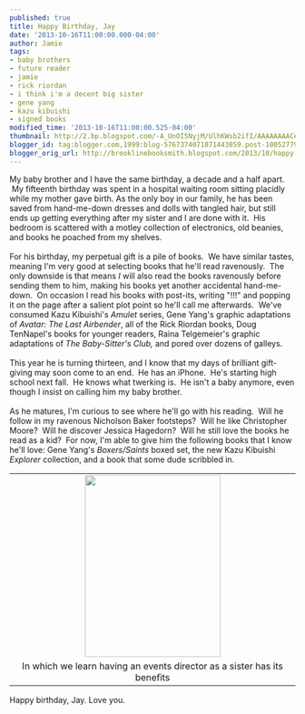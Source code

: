 ```yaml
---
published: true
title: Happy Birthday, Jay
date: '2013-10-16T11:00:00.000-04:00'
author: Jamie
tags:
- baby brothers
- future reader
- jamie
- rick riordan
- i think i'm a decent big sister
- gene yang
- kazu kibuishi
- signed books
modified_time: '2013-10-16T11:00:00.525-04:00'
thumbnail: http://2.bp.blogspot.com/-A_UnOI5NyjM/UlhKWsb2ifI/AAAAAAAACes/tfDjzPMQqmA/s72-c/photo+(1).JPG
blogger_id: tag:blogger.com,1999:blog-5767374071871443859.post-1005277924252609800
blogger_orig_url: http://brooklinebooksmith.blogspot.com/2013/10/happy-birthday-jay.html
---
```


My baby brother and I have the same birthday, a decade and a half apart. &nbsp;My fifteenth birthday was spent in a hospital waiting room sitting placidly while my mother gave birth. As the only boy in our family, he has been saved from hand-me-down dresses and dolls with tangled hair, but still ends up getting everything after my sister and I are done with it. &nbsp;His bedroom is scattered with a motley collection of electronics, old beanies, and books he poached from my shelves. <br /><br />For his birthday, my perpetual gift is a pile of books. &nbsp;We have similar tastes, meaning I'm very good at selecting books that he'll read ravenously. &nbsp;The only downside is that means&nbsp;<i>I</i>&nbsp;will also read the books ravenously before sending them to him, making his books yet another accidental hand-me-down. &nbsp;On occasion I read his books with post-its, writing "!!!" and popping it on the page after a salient plot point so he'll call me afterwards. &nbsp;We've consumed Kazu Kibuishi's <i>Amulet</i>&nbsp;series, Gene Yang's graphic adaptations of <i>Avatar: The Last Airbender</i>, all of the Rick Riordan books, Doug TenNapel's books for younger readers, Raina Telgemeier's graphic adaptations of <i>The Baby-Sitter's Club,</i>&nbsp;and pored over dozens of galleys. <br /><br />This year he is turning thirteen, and I know that my days of brilliant gift-giving may soon come to an end. &nbsp;He has an iPhone. &nbsp;He's starting high school next fall. &nbsp;He knows what twerking is. &nbsp;He isn't a baby anymore, even though I insist on calling him my baby brother.<br /><br />As he matures, I'm curious to see where he'll go with his reading. &nbsp;Will he follow in my ravenous Nicholson Baker footsteps? &nbsp;Will he like Christopher Moore? &nbsp;Will he discover Jessica Hagedorn? &nbsp;Will he still love the books he read as a kid? &nbsp;For now, I'm able to give him the following books that I know he'll love: Gene Yang's <i>Boxers/Saints</i>&nbsp;boxed set, the new Kazu Kibuishi <i>Explorer</i>&nbsp;collection, and a book that some dude scribbled in.<br /><table align="center" cellpadding="0" cellspacing="0" class="tr-caption-container" style="margin-left: auto; margin-right: auto; text-align: center;"><tbody><tr><td style="text-align: center;"><a href="http://2.bp.blogspot.com/-A_UnOI5NyjM/UlhKWsb2ifI/AAAAAAAACes/tfDjzPMQqmA/s1600/photo+(1).JPG" imageanchor="1" style="margin-left: auto; margin-right: auto;"><img border="0" height="320" src="http://2.bp.blogspot.com/-A_UnOI5NyjM/UlhKWsb2ifI/AAAAAAAACes/tfDjzPMQqmA/s320/photo+(1).JPG" width="239" /></a></td></tr><tr><td class="tr-caption" style="text-align: center;">In which we learn having an events director as a sister has its benefits</td></tr></tbody></table><div class="separator" style="clear: both; text-align: left;">Happy birthday, Jay. Love you.&nbsp;</div><br />